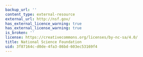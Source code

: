 ```yaml
---
backup_url: ''
content_type: external-resource
external_url: http://nsf.gov/
has_external_licence_warning: true
has_external_license_warning: true
is_broken: ''
license: https://creativecommons.org/licenses/by-nc-sa/4.0/
title: National Science Foundation
uid: 3f87164c-d0de-4fa3-86bd-603ec53169f4
---
```

